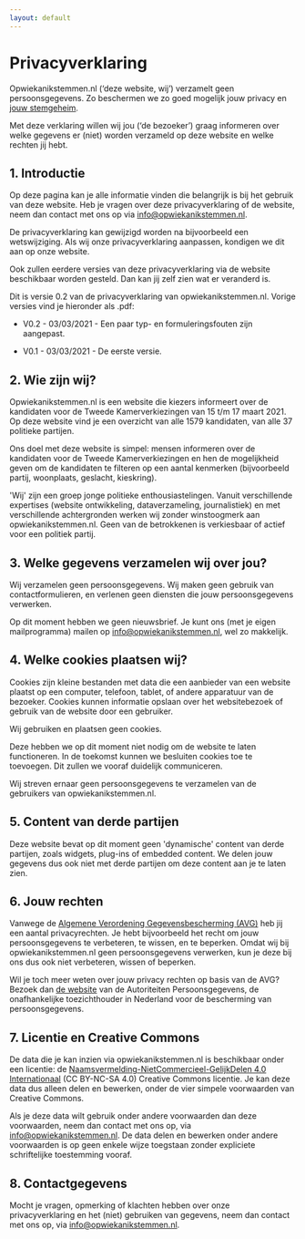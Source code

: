 ```yaml
---
layout: default
---
```


# Privacy&shy;verklaring

Opwiekanikstemmen.nl (‘deze website, wij’) verzamelt geen persoonsgegevens. Zo beschermen we zo goed mogelijk jouw privacy en [jouw stemgeheim](https://nl.wikipedia.org/wiki/Geheime_stemming).

Met deze verklaring willen wij jou (‘de bezoeker’) graag informeren over welke gegevens er (niet) worden verzameld op deze website en welke rechten jij hebt.

## 1. Introductie

Op deze pagina kan je alle informatie vinden die belangrijk is bij het gebruik van deze website. Heb je vragen over deze privacyverklaring of de website, neem dan contact met ons op via info@opwiekanikstemmen.nl.

De privacyverklaring kan gewijzigd worden na bijvoorbeeld een wetswijziging. Als wij onze privacyverklaring aanpassen, kondigen we dit aan op onze website.

Ook zullen eerdere versies van deze privacyverklaring via de website beschikbaar worden gesteld. Dan kan jij zelf zien wat er veranderd is.

Dit is versie 0.2 van de privacyverklaring van opwiekanikstemmen.nl. Vorige versies vind je hieronder als .pdf:

- V0.2 - 03/03/2021 - Een paar typ- en formuleringsfouten zijn aangepast.
    
- V0.1 - 03/03/2021 - De eerste versie.
    

## 2. Wie zijn wij?

Opwiekanikstemmen.nl is een website die kiezers informeert over de kandidaten voor de Tweede Kamerverkiezingen van 15 t/m 17 maart 2021. Op deze website vind je een overzicht van alle 1579 kandidaten, van alle 37 politieke partijen.

Ons doel met deze website is simpel: mensen informeren over de kandidaten voor de Tweede Kamerverkiezingen en hen de mogelijkheid geven om de kandidaten te filteren op een aantal kenmerken (bijvoorbeeld partij, woonplaats, geslacht, kieskring).

'Wij' zijn een groep jonge politieke enthousiastelingen. Vanuit verschillende expertises (website ontwikkeling, dataverzameling, journalistiek) en met verschillende achtergronden werken wij zonder winstoogmerk aan opwiekanikstemmen.nl. Geen van de betrokkenen is verkiesbaar of actief voor een politiek partij.

## 3. Welke gegevens verzamelen wij over jou?

Wij verzamelen geen persoonsgegevens. Wij maken geen gebruik van contactformulieren, en verlenen geen diensten die jouw persoonsgegevens verwerken.

Op dit moment hebben we geen nieuwsbrief. Je kunt ons (met je eigen mailprogramma) mailen op info@opwiekanikstemmen.nl, wel zo makkelijk.

## 4. Welke cookies plaatsen wij?

Cookies zijn kleine bestanden met data die een aanbieder van een website plaatst op een computer, telefoon, tablet, of andere apparatuur van de bezoeker. Cookies kunnen informatie opslaan over het websitebezoek of gebruik van de website door een gebruiker.

Wij gebruiken en plaatsen geen cookies.

Deze hebben we op dit moment niet nodig om de website te laten functioneren. In de toekomst kunnen we besluiten cookies toe te toevoegen. Dit zullen we vooraf duidelijk communiceren.

Wij streven ernaar geen persoonsgegevens te verzamelen van de gebruikers van opwiekanikstemmen.nl.

## 5. Content van derde partijen

Deze website bevat op dit moment geen 'dynamische' content van derde partijen, zoals widgets, plug-ins of embedded content. We delen jouw gegevens dus ook niet met derde partijen om deze content aan je te laten zien.

## 6. Jouw rechten

Vanwege de [Algemene Verordening Gegevensbescherming (AVG)](https://autoriteitpersoonsgegevens.nl/nl/onderwerpen/avg-europese-privacywetgeving) heb jij een aantal privacyrechten. Je hebt bijvoorbeeld het recht om jouw persoonsgegevens te verbeteren, te wissen, en te beperken. Omdat wij bij opwiekanikstemmen.nl geen persoonsgegevens verwerken, kun je deze bij ons dus ook niet verbeteren, wissen of beperken.

Wil je toch meer weten over jouw privacy rechten op basis van de AVG? Bezoek dan [de website](https://autoriteitpersoonsgegevens.nl/) van de Autoriteiten Persoonsgegevens, de onafhankelijke toezichthouder in Nederland voor de bescherming van persoonsgegevens.

## 7. Licentie en Creative Commons

De data die je kan inzien via opwiekanikstemmen.nl is beschikbaar onder een licentie: de [Naamsvermelding-NietCommercieel-GelijkDelen 4.0 Internationaal](https://creativecommons.org/licenses/by-nc-sa/4.0/deed.nl) (CC BY-NC-SA 4.0) Creative Commons licentie.
Je kan deze data dus alleen delen en bewerken, onder de vier simpele voorwaarden van Creative Commons. 

Als je deze data wilt gebruik onder andere voorwaarden dan deze voorwaarden, neem dan contact met ons op, via info@opwiekanikstemmen.nl. De data delen en bewerken onder andere voorwaarden is op geen enkele wijze toegstaan zonder expliciete schriftelijke toestemming vooraf.

## 8. Contactgegevens

Mocht je vragen, opmerking of klachten hebben over onze privacyverklaring en het (niet) gebruiken van gegevens, neem dan contact met ons op, via info@opwiekanikstemmen.nl.